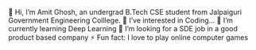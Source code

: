 👋 Hi, I’m Amit Ghosh, an undergrad B.Tech CSE student from Jalpaiguri Government Engineering Colllege.
🔭 I’ve interested in Coding...
🌱 I’m currently learning Deep Learning
🔭 I’m looking for a SDE job in a good product based company
⚡ Fun fact: I love to play online computer games
